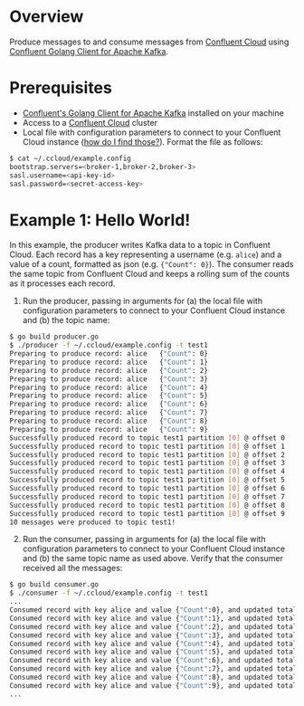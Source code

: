 # Overview

Produce messages to and consume messages from [Confluent Cloud](https://www.confluent.io/confluent-cloud/?utm_source=github&utm_medium=demo&utm_campaign=ch.examples_type.community_content.clients-ccloud) using [Confluent Golang Client for Apache Kafka](https://github.com/confluentinc/confluent-kafka-go).


# Prerequisites

* [Confluent's Golang Client for Apache Kafka](https://github.com/confluentinc/confluent-kafka-go#getting-started) installed on your machine
* Access to a [Confluent Cloud](https://www.confluent.io/confluent-cloud/?utm_source=github&utm_medium=demo&utm_campaign=ch.examples_type.community_content.clients-ccloud) cluster
* Local file with configuration parameters to connect to your Confluent Cloud instance ([how do I find those?](https://docs.confluent.io/current/cloud/using/config-client.html#librdkafka-based-c-clients?utm_source=github&utm_medium=demo&utm_campaign=ch.examples_type.community_content.clients-ccloud)). Format the file as follows:


```bash
$ cat ~/.ccloud/example.config
bootstrap.servers=<broker-1,broker-2,broker-3>
sasl.username=<api-key-id>
sasl.password=<secret-access-key>
```

# Example 1: Hello World!

In this example, the producer writes Kafka data to a topic in Confluent Cloud. 
Each record has a key representing a username (e.g. `alice`) and a value of a count, formatted as json (e.g. `{"Count": 0}`).
The consumer reads the same topic from Confluent Cloud and keeps a rolling sum of the counts as it processes each record.

1. Run the producer, passing in arguments for (a) the local file with configuration parameters to connect to your Confluent Cloud instance and (b) the topic name:

```bash
$ go build producer.go
$ ./producer -f ~/.ccloud/example.config -t test1
Preparing to produce record: alice 	 {"Count": 0}
Preparing to produce record: alice 	 {"Count": 1}
Preparing to produce record: alice 	 {"Count": 2}
Preparing to produce record: alice 	 {"Count": 3}
Preparing to produce record: alice 	 {"Count": 4}
Preparing to produce record: alice 	 {"Count": 5}
Preparing to produce record: alice 	 {"Count": 6}
Preparing to produce record: alice 	 {"Count": 7}
Preparing to produce record: alice 	 {"Count": 8}
Preparing to produce record: alice 	 {"Count": 9}
Successfully produced record to topic test1 partition [0] @ offset 0
Successfully produced record to topic test1 partition [0] @ offset 1
Successfully produced record to topic test1 partition [0] @ offset 2
Successfully produced record to topic test1 partition [0] @ offset 3
Successfully produced record to topic test1 partition [0] @ offset 4
Successfully produced record to topic test1 partition [0] @ offset 5
Successfully produced record to topic test1 partition [0] @ offset 6
Successfully produced record to topic test1 partition [0] @ offset 7
Successfully produced record to topic test1 partition [0] @ offset 8
Successfully produced record to topic test1 partition [0] @ offset 9
10 messages were produced to topic test1!
```

2. Run the consumer, passing in arguments for (a) the local file with configuration parameters to connect to your Confluent Cloud instance and (b) the same topic name as used above. Verify that the consumer received all the messages:

```bash
$ go build consumer.go
$ ./consumer -f ~/.ccloud/example.config -t test1
...
Consumed record with key alice and value {"Count":0}, and updated total count to 0
Consumed record with key alice and value {"Count":1}, and updated total count to 1
Consumed record with key alice and value {"Count":2}, and updated total count to 3
Consumed record with key alice and value {"Count":3}, and updated total count to 6
Consumed record with key alice and value {"Count":4}, and updated total count to 10
Consumed record with key alice and value {"Count":5}, and updated total count to 15
Consumed record with key alice and value {"Count":6}, and updated total count to 21
Consumed record with key alice and value {"Count":7}, and updated total count to 28
Consumed record with key alice and value {"Count":8}, and updated total count to 36
Consumed record with key alice and value {"Count":9}, and updated total count to 45
...
```
